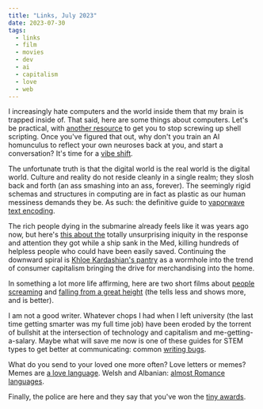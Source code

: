 ```yaml
---
title: "Links, July 2023"
date: 2023-07-30
tags:
  - links
  - film
  - movies
  - dev
  - ai
  - capitalism
  - love
  - web
---
```


I increasingly hate computers and the world inside them that my brain is trapped inside of. That said, here are some things about computers. Let's be practical, with [another resource][1] to get you to stop screwing up shell scripting. Once you've figured that out, why don't you train an AI homunculus to reflect your own neuroses back at you, and start a conversation? It's time for a [vibe shift][5].

The unfortunate truth is that the digital world is the real world is the digital world. Culture and reality do not reside cleanly in a single realm; they slosh back and forth (an ass smashing into an ass, forever). The seemingly rigid schemas and structures in computing are in fact as plastic as our human messiness demands they be. As such: the definitive guide to [vaporwave text encoding][8].

The rich people dying in the submarine already feels like it was years ago now, but here's [this about the][3] totally unsurprising iniquity in the response and attention they got while a ship sank in the Med, killing hundreds of helpless people who could have been easily saved. Continuing the downward spiral is [Khloe Kardashian's pantry][2] as a wormhole into the trend of consumer capitalism bringing the drive for merchandising into the home.

In something a lot more life affirming, here are two short films about [people screaming][9] and [falling from a great height][10] (the tells less and shows more, and is better).

I am not a good writer. Whatever chops I had when I left university (the last time getting smarter was my full time job) have been eroded by the torrent of bullshit at the intersection of technology and capitalism and me-getting-a-salary. Maybe what will save me now is one of these guides for STEM types to get better at communicating: common [writing bugs][6].

What do you send to your loved one more often? Love letters or memes? Memes are [a love language][7].  Welsh and Albanian: [almost Romance languages][4].

Finally, the police are here and they say that you've won the [tiny awards][11].

[1]: https://dwheeler.com/essays/filenames-in-shell.html
[2]: https://dilettantearmy.com/articles/merchandizing-the-void
[3]: https://www.theguardian.com/commentisfree/2023/jun/20/the-guardian-view-on-danger-at-sea-looking-out-for-all-those-in-peril
[4]: https://dannybate.com/2022/11/21/the-almost-romance-languages/
[5]: http://fjord.style/vibe-shift
[6]: https://www.cs.columbia.edu/~hgs/etc/writing-bugs.html
[7]: https://theface.com/life/memes-love-language-hinge-sex-relationships-dating-apps-social-media
[8]: https://yaytext.com/blog/vaporwave-unicode-analysis/
[9]: https://www.youtube.com/watch?v=9iR84HE2XEU
[10]: https://www.youtube.com/watch?v=5QMlIjSnt_E
[11]: https://waxy.org/2023/07/vote-on-the-tiny-awards/
